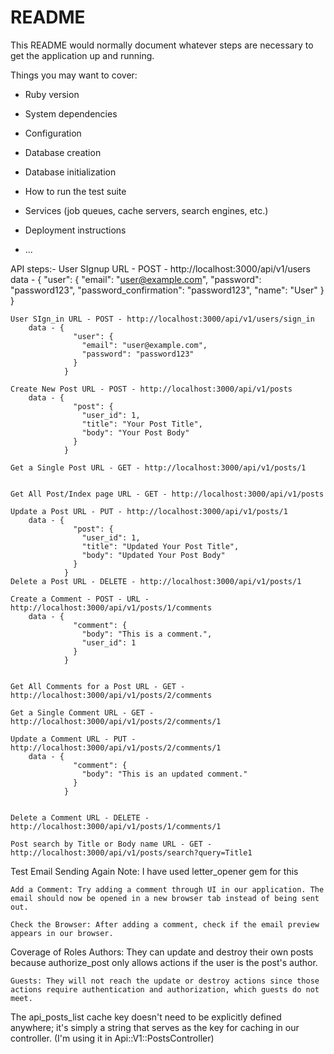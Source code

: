 # README

This README would normally document whatever steps are necessary to get the
application up and running.

Things you may want to cover:

* Ruby version

* System dependencies

* Configuration

* Database creation

* Database initialization

* How to run the test suite

* Services (job queues, cache servers, search engines, etc.)

* Deployment instructions

* ...



API steps:-
	User SIgnup URL - POST - http://localhost:3000/api/v1/users
		data - {
				  "user": {
				    "email": "user@example.com",
				    "password": "password123",
				    "password_confirmation": "password123",
				    "name": "User"
				  }
				}


	User SIgn_in URL - POST - http://localhost:3000/api/v1/users/sign_in
		data - {
				  "user": {
				    "email": "user@example.com",
				    "password": "password123"
				  }
				}

	Create New Post URL - POST - http://localhost:3000/api/v1/posts
		data - {
				  "post": {
				    "user_id": 1,
				    "title": "Your Post Title",
				    "body": "Your Post Body"
				  }
				}

	Get a Single Post URL - GET - http://localhost:3000/api/v1/posts/1


	Get All Post/Index page URL - GET - http://localhost:3000/api/v1/posts

	Update a Post URL - PUT - http://localhost:3000/api/v1/posts/1
		data - {
				  "post": {
				    "user_id": 1,
				    "title": "Updated Your Post Title",
				    "body": "Updated Your Post Body"
				  }
				}
	Delete a Post URL - DELETE - http://localhost:3000/api/v1/posts/1

	Create a Comment - POST - URL - http://localhost:3000/api/v1/posts/1/comments
		data - {
				  "comment": {
				    "body": "This is a comment.",
				    "user_id": 1
				  }
				}


	Get All Comments for a Post URL - GET - http://localhost:3000/api/v1/posts/2/comments

	Get a Single Comment URL - GET - http://localhost:3000/api/v1/posts/2/comments/1

	Update a Comment URL - PUT - http://localhost:3000/api/v1/posts/2/comments/1
		data - {
				  "comment": {
				    "body": "This is an updated comment."
				  }
				}


	Delete a Comment URL - DELETE - http://localhost:3000/api/v1/posts/1/comments/1

	Post search by Title or Body name URL - GET - http://localhost:3000/api/v1/posts/search?query=Title1


Test Email Sending Again
	Note: I have used letter_opener gem for this

	Add a Comment: Try adding a comment through UI in our application. The email should now be opened in a new browser tab instead of being sent out.

	Check the Browser: After adding a comment, check if the email preview appears in our browser.


Coverage of Roles
	Authors: They can update and destroy their own posts because authorize_post only allows actions if the user is the post's author.

	Guests: They will not reach the update or destroy actions since those actions require authentication and authorization, which guests do not meet.

The api_posts_list cache key doesn't need to be explicitly defined anywhere; it's simply a string that serves as the key for caching in our controller.
(I'm using it in Api::V1::PostsController)







